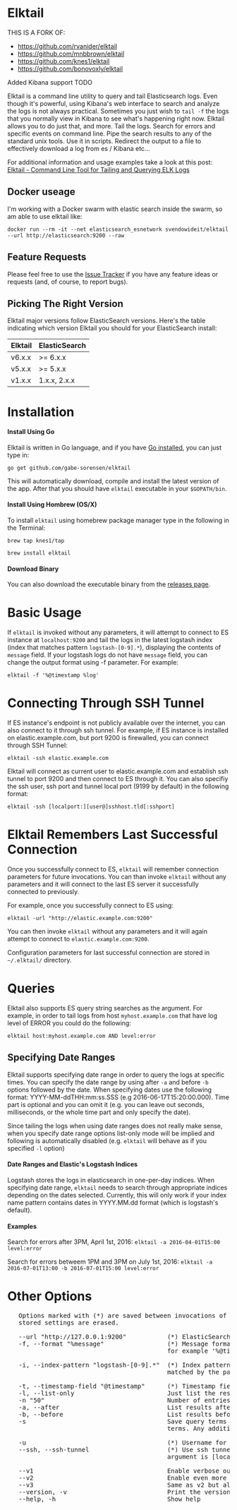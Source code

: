 # Elktail

THIS IS A FORK OF:

- https://github.com/rvanider/elktail
- https://github.com/mnbbrown/elktail
- https://github.com/knes1/elktail
- https://github.com/bonovoxly/elktail


Added Kibana support TODO

Elktail is a command line utility to query and tail Elasticsearch logs. Even though it's powerful, using Kibana's web interface to search and analyze the logs is not always practical. Sometimes you just wish to `tail -f` the logs that you normally view in Kibana to see what's happening right now. Elktail allows you to do just that, and more. Tail the logs. Search for errors and specific events on command line. Pipe the search results to any of the standard unix tools.  Use it in scripts. Redirect the output to a file to effectively download a log from es / Kibana etc...

For additional information and usage examples take a look at this post: [Elktail - Command Line Tool for Tailing and Querying ELK Logs](http://knes1.github.io/blog/2016/2016-03-06-elktail-command-line-tool-for-tailing-and-querying-ELK-logs.html)

## Docker useage

I'm working with a Docker swarm with elastic search inside the swarm, so am able to use elktail like:

```
docker run --rm -it --net elasticsearch_esnetwork svendowideit/elktail --url http://elasticsearch:9200 --raw
```

## Feature Requests

Please feel free to use the [Issue Tracker](https://github.com/gabe-sorensen/elktail/issues) if you have any feature ideas or requests (and, of course, to report bugs).

## Picking The Right Version

Elktail major versions follow ElasticSearch versions. Here's the table indicating which version Elktail you should for your  ElasticSearch install:

| Elktail       | ElasticSearch |
| ------------- | ------------- |
| v6.x.x        | >= 6.x.x      |
| v5.x.x        | >= 5.x.x      |
| v1.x.x        | 1.x.x, 2.x.x  |

# Installation

#### Install Using Go

Elktail is written in Go language, and if you have [Go installed](https://golang.org/doc/install#install), you can just type in:

`go get github.com/gabe-sorensen/elktail`

This will automatically download, compile and install the latest version of the app.
After that you should have `elktail` executable in your `$GOPATH/bin`.

#### Install Using Hombrew (OS/X)

To install `elktail` using homebrew package manager type in the following in the Terminal:

`brew tap knes1/tap`

`brew install elktail`

#### Download Binary

You can also download the executable binary from the [releases page](https://github.com/gabe-sorensen/elktail/releases).

# Basic Usage

If `elktail` is invoked without any parameters, it will attempt to connect to ES instance at `localhost:9200` and tail the logs in the latest logstash index (index that matches pattern `logstash-[0-9].*`), displaying the contents of `message` field. If your logstash logs do not have `message` field, you can change the output format using -f parameter. For example:

`elktail -f '%@timestamp %log'`

# Connecting Through SSH Tunnel

If ES instance's endpoint is not publicly available over the internet, you can also connect to it through ssh tunnel. For example, if ES instance is installed on elastic.example.com, but port 9200 is firewalled, you can connect through SSH Tunnel:

`elktail -ssh elastic.example.com`

Elktail will connect as current user to elastic.example.com and establish ssh tunnel to port 9200 and then connect to ES through it.
You can also specifiy the ssh user, ssh port and tunnel local port (9199 by default) in the following format:

`elktail -ssh [localport:][user@]sshhost.tld[:sshport]`


# Elktail Remembers Last Successful Connection

Once you successfully connect to ES, `elktail` will remember connection parameters for future invocations. You can than invoke `elktail` without any parameters and it will connect to the last ES server it successfully connected to previously.

For example, once you successfully connect to ES using:

`elktail -url "http://elastic.example.com:9200"`

You can then invoke `elktail` without any parameters and it will again attempt to connect to `elastic.example.com:9200`.

Configuration parameters for last successful connection are stored in `~/.elktail/` directory.


# Queries

Elktail also supports ES query string searches as the argument. For example, in order to tail logs from host `myhost.example.com` that have log level of ERROR you could do the following:

`elktail host:myhost.example.com AND level:error`

## Specifying Date Ranges

Elktail supports specifying date range in order to query the logs at specific times. You can specify the date range by using after `-a` and before `-b` options followed by the date. When specifying dates use the following format: YYYY-MM-ddTHH:mm:ss.SSS (e.g 2016-06-17T15:20:00.000). Time part is optional and you can omit it (e.g. you can leave out seconds, milliseconds, or the whole time part and only specify the date).

Since tailing the logs when using date ranges does not really make sense, when you specify date range options list-only mode will be implied and following is automatically disabled (e.g. `elktail` will behave as if you specified `-l` option)

#### Date Ranges and Elastic's Logstash Indices

Logstash stores the logs in elasticsearch in one-per-day indices. When specifying date range, `elktail` needs to search through appropriate indices depending on the dates selected. Currently, this will only work if your index name pattern contains dates in YYYY.MM.dd format (which is logstash's default).

#### Examples

Search for errors after 3PM, April 1st, 2016:
`elktail -a 2016-04-01T15:00 level:error`

Search for errors betweem 1PM and 3PM on July 1st, 2016:
`elktail -a 2016-07-01T13:00 -b 2016-07-01T15:00 level:error`


# Other Options


<pre>
   Options marked with (*) are saved between invocations of the command. Each time you specify an option marked with (*) previously
   stored settings are erased.

   --url "http://127.0.0.1:9200"           (*) ElasticSearch URL
   -f, --format "%message"                 (*) Message format for the entries - field names are referenced using % sign,
                                           for example '%@timestamp %message'

   -i, --index-pattern "logstash-[0-9].*"  (*) Index pattern - elktail will attempt to tail only the latest of logstash's indexes
                                           matched by the pattern

   -t, --timestamp-field "@timestamp"      (*) Timestamp field name used for tailing entries
   -l, --list-only                         Just list the results once, do not follow
   -n "50"                                 Number of entries fetched initially
   -a, --after                             List results after specified date (example: -a "2016-06-17T15:00")
   -b, --before                            List results before specified date (example: -b "2016-06-17T15:00")
   -s                                      Save query terms - next invocation of elktail (without parameters) will use saved query
                                           terms. Any additional terms specified will be applied with AND operator to saved terms

   -u                                      (*) Username for http basic auth, password is supplied over password prompt
   --ssh, --ssh-tunnel                     (*) Use ssh tunnel to connect. Format for the
                                           argument is [localport:][user@]sshhost.tld[:sshport]

   --v1                                    Enable verbose output (for debugging)
   --v2                                    Enable even more verbose output (for debugging)
   --v3                                    Same as v2 but also trace requests and responses (for debugging)
   --version, -v                           Print the version
   --help, -h                              Show help

</pre>
